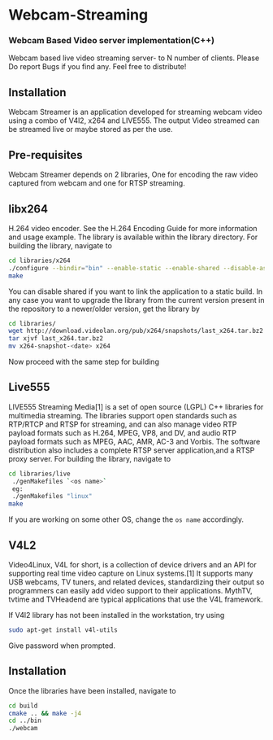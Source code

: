 # Webcam-Streaming

### Webcam Based Video server implementation(C++)           
Webcam based live video streaming server- to N number of clients.
Please Do report Bugs if you find any. Feel free to distribute!

## Installation
Webcam Streamer is an application developed for streaming webcam video using a combo of V4l2, x264 and LIVE555. The output Video streamed can be streamed live or maybe stored as  per the use. 

## Pre-requisites
Webcam Streamer depends on 2 libraries, One for encoding the raw video captured from webcam and one for RTSP streaming.

## libx264

H.264 video encoder. See the H.264 Encoding Guide for more information and usage example. The library is available within the library directory. For building 
the library, navigate to 
```bash
cd libraries/x264
./configure --bindir="bin" --enable-static --enable-shared --disable-asm
make
```
You can disable shared if you want to link the application to a static build. In any case you want to upgrade the library from the current version present in the repository to a newer/older version, get the library by
```bash
cd libraries/
wget http://download.videolan.org/pub/x264/snapshots/last_x264.tar.bz2
tar xjvf last_x264.tar.bz2
mv x264-snapshot-<date> x264
```
Now proceed with the same step for building

## Live555

LIVE555 Streaming Media[1] is a set of open source (LGPL) C++ libraries for multimedia streaming. The libraries support open standards such as RTP/RTCP and RTSP for streaming, and can also manage video RTP payload formats such as H.264, MPEG, VP8, and DV, and audio RTP payload formats such as MPEG, AAC, AMR, AC-3 and Vorbis. The software distribution also includes a complete RTSP server application,and a RTSP proxy server. For building the library, navigate to 

```bash
cd libraries/live
 ./genMakefiles `<os name>`
 eg:
 ./genMakefiles "linux" 
make
```

If you are working on some other OS, change the `os name` accordingly. 

## V4L2

Video4Linux, V4L for short, is a collection of device drivers and an API for 
supporting real time video capture on Linux systems.[1] It supports many USB webcams, TV tuners, and related devices, standardizing their output so programmers can easily add video support to their applications. MythTV, tvtime and TVHeadend are typical applications that use the V4L framework.

If V4l2 library has not been installed in the workstation, try using
```bash
sudo apt-get install v4l-utils
```
Give password when prompted.

## Installation
Once the libraries have been installed, navigate to 
```bash
cd build
cmake .. && make -j4
cd ../bin
./webcam
```


